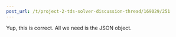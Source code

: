 ```yaml
---
post_url: /t/project-2-tds-solver-discussion-thread/169029/251
---
```

Yup, this is correct. All we need is the JSON object.
